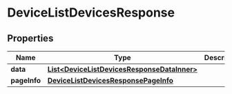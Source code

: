 

# DeviceListDevicesResponse


## Properties

| Name | Type | Description | Notes |
|------------ | ------------- | ------------- | -------------|
|**data** | [**List&lt;DeviceListDevicesResponseDataInner&gt;**](DeviceListDevicesResponseDataInner.md) |  |  [optional] |
|**pageInfo** | [**DeviceListDevicesResponsePageInfo**](DeviceListDevicesResponsePageInfo.md) |  |  [optional] |



